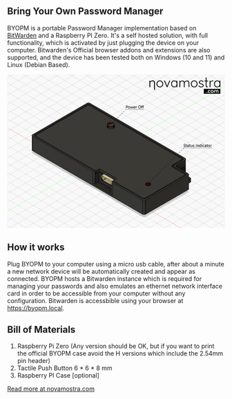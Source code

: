 ## Bring Your Own Password Manager
BYOPM is a portable Password Manager implementation based on [BitWarden](https://bitwarden.com/) and a Raspberry PI Zero. It's a self hosted solution, with full functionality, which is activated by just plugging the device on your computer. Bitwarden's Official browser addons and extensions are also supported, and the device has been tested both on Windows (10 and 11) and Linux (Debian Based).
<p align="center">
  <img src="/images/byopm.jpg">
</p>

## How it works

Plug BYOPM to your computer using a micro usb cable, after about a minute a new network device will be automatically created and appear as connected. BYOPM hosts a Bitwarden instance which is required for managing your passwords and also emulates an ethernet network interface card in order to be accessible from your computer without any configuration. Bitwarden is accessbible using your browser at https://byopm.local.
## Bill of Materials

1) Raspberry Pi Zero (Any version should be OK, but if you want to print the official BYOPM case avoid the H versions which include the 2.54mm pin header)
2) Tactile Push Button 6 * 6 * 8 mm
3) Raspberry PI Case [optional]

<a href="https://novamostra.com/2022/10/23/byopm/">Read more at novamostra.com</a>
